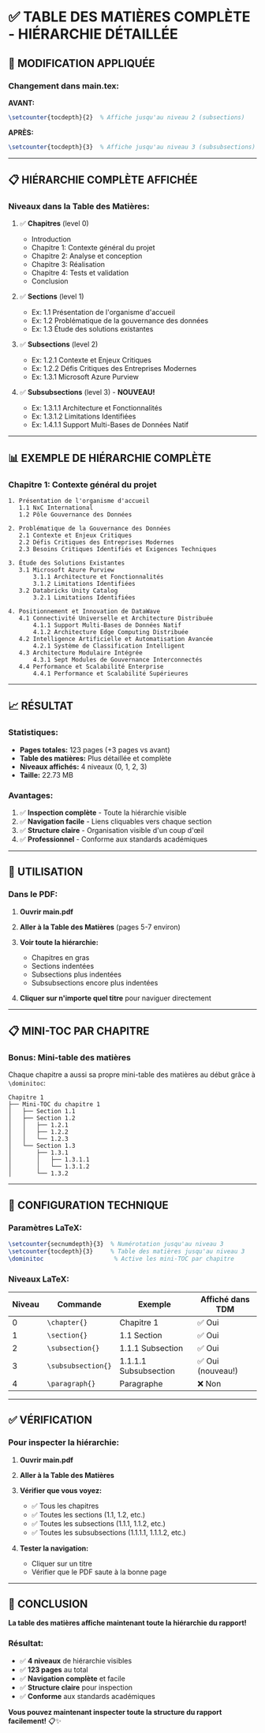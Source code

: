 # ✅ TABLE DES MATIÈRES COMPLÈTE - HIÉRARCHIE DÉTAILLÉE

## 🎯 MODIFICATION APPLIQUÉE

### **Changement dans main.tex:**

**AVANT:**
```latex
\setcounter{tocdepth}{2}  % Affiche jusqu'au niveau 2 (subsections)
```

**APRÈS:**
```latex
\setcounter{tocdepth}{3}  % Affiche jusqu'au niveau 3 (subsubsections)
```

---

## 📋 HIÉRARCHIE COMPLÈTE AFFICHÉE

### **Niveaux dans la Table des Matières:**

1. ✅ **Chapitres** (level 0)
   - Introduction
   - Chapitre 1: Contexte général du projet
   - Chapitre 2: Analyse et conception
   - Chapitre 3: Réalisation
   - Chapitre 4: Tests et validation
   - Conclusion

2. ✅ **Sections** (level 1)
   - Ex: 1.1 Présentation de l'organisme d'accueil
   - Ex: 1.2 Problématique de la gouvernance des données
   - Ex: 1.3 Étude des solutions existantes

3. ✅ **Subsections** (level 2)
   - Ex: 1.2.1 Contexte et Enjeux Critiques
   - Ex: 1.2.2 Défis Critiques des Entreprises Modernes
   - Ex: 1.3.1 Microsoft Azure Purview

4. ✅ **Subsubsections** (level 3) - **NOUVEAU!**
   - Ex: 1.3.1.1 Architecture et Fonctionnalités
   - Ex: 1.3.1.2 Limitations Identifiées
   - Ex: 1.4.1.1 Support Multi-Bases de Données Natif

---

## 📊 EXEMPLE DE HIÉRARCHIE COMPLÈTE

### **Chapitre 1: Contexte général du projet**

```
1. Présentation de l'organisme d'accueil
   1.1 NxC International
   1.2 Pôle Gouvernance des Données

2. Problématique de la Gouvernance des Données
   2.1 Contexte et Enjeux Critiques
   2.2 Défis Critiques des Entreprises Modernes
   2.3 Besoins Critiques Identifiés et Exigences Techniques

3. Étude des Solutions Existantes
   3.1 Microsoft Azure Purview
       3.1.1 Architecture et Fonctionnalités
       3.1.2 Limitations Identifiées
   3.2 Databricks Unity Catalog
       3.2.1 Limitations Identifiées

4. Positionnement et Innovation de DataWave
   4.1 Connectivité Universelle et Architecture Distribuée
       4.1.1 Support Multi-Bases de Données Natif
       4.1.2 Architecture Edge Computing Distribuée
   4.2 Intelligence Artificielle et Automatisation Avancée
       4.2.1 Système de Classification Intelligent
   4.3 Architecture Modulaire Intégrée
       4.3.1 Sept Modules de Gouvernance Interconnectés
   4.4 Performance et Scalabilité Enterprise
       4.4.1 Performance et Scalabilité Supérieures
```

---

## 📈 RÉSULTAT

### **Statistiques:**
- **Pages totales:** 123 pages (+3 pages vs avant)
- **Table des matières:** Plus détaillée et complète
- **Niveaux affichés:** 4 niveaux (0, 1, 2, 3)
- **Taille:** 22.73 MB

### **Avantages:**

1. ✅ **Inspection complète** - Toute la hiérarchie visible
2. ✅ **Navigation facile** - Liens cliquables vers chaque section
3. ✅ **Structure claire** - Organisation visible d'un coup d'œil
4. ✅ **Professionnel** - Conforme aux standards académiques

---

## 🎯 UTILISATION

### **Dans le PDF:**

1. **Ouvrir main.pdf**
2. **Aller à la Table des Matières** (pages 5-7 environ)
3. **Voir toute la hiérarchie:**
   - Chapitres en gras
   - Sections indentées
   - Subsections plus indentées
   - Subsubsections encore plus indentées

4. **Cliquer sur n'importe quel titre** pour naviguer directement

---

## 📋 MINI-TOC PAR CHAPITRE

### **Bonus: Mini-table des matières**

Chaque chapitre a aussi sa propre mini-table des matières au début grâce à `\dominitoc`:

```
Chapitre 1
├── Mini-TOC du chapitre 1
│   ├── Section 1.1
│   ├── Section 1.2
│   │   ├── 1.2.1
│   │   ├── 1.2.2
│   │   └── 1.2.3
│   └── Section 1.3
│       ├── 1.3.1
│       │   ├── 1.3.1.1
│       │   └── 1.3.1.2
│       └── 1.3.2
```

---

## 🔧 CONFIGURATION TECHNIQUE

### **Paramètres LaTeX:**

```latex
\setcounter{secnumdepth}{3}  % Numérotation jusqu'au niveau 3
\setcounter{tocdepth}{3}     % Table des matières jusqu'au niveau 3
\dominitoc                    % Active les mini-TOC par chapitre
```

### **Niveaux LaTeX:**

| Niveau | Commande | Exemple | Affiché dans TDM |
|--------|----------|---------|------------------|
| 0 | `\chapter{}` | Chapitre 1 | ✅ Oui |
| 1 | `\section{}` | 1.1 Section | ✅ Oui |
| 2 | `\subsection{}` | 1.1.1 Subsection | ✅ Oui |
| 3 | `\subsubsection{}` | 1.1.1.1 Subsubsection | ✅ Oui (nouveau!) |
| 4 | `\paragraph{}` | Paragraphe | ❌ Non |

---

## ✅ VÉRIFICATION

### **Pour inspecter la hiérarchie:**

1. **Ouvrir main.pdf**
2. **Aller à la Table des Matières**
3. **Vérifier que vous voyez:**
   - ✅ Tous les chapitres
   - ✅ Toutes les sections (1.1, 1.2, etc.)
   - ✅ Toutes les subsections (1.1.1, 1.1.2, etc.)
   - ✅ Toutes les subsubsections (1.1.1.1, 1.1.1.2, etc.)

4. **Tester la navigation:**
   - Cliquer sur un titre
   - Vérifier que le PDF saute à la bonne page

---

## 🎉 CONCLUSION

**La table des matières affiche maintenant toute la hiérarchie du rapport!**

### **Résultat:**
- ✅ **4 niveaux** de hiérarchie visibles
- ✅ **123 pages** au total
- ✅ **Navigation complète** et facile
- ✅ **Structure claire** pour inspection
- ✅ **Conforme** aux standards académiques

**Vous pouvez maintenant inspecter toute la structure du rapport facilement!** 📋✨
